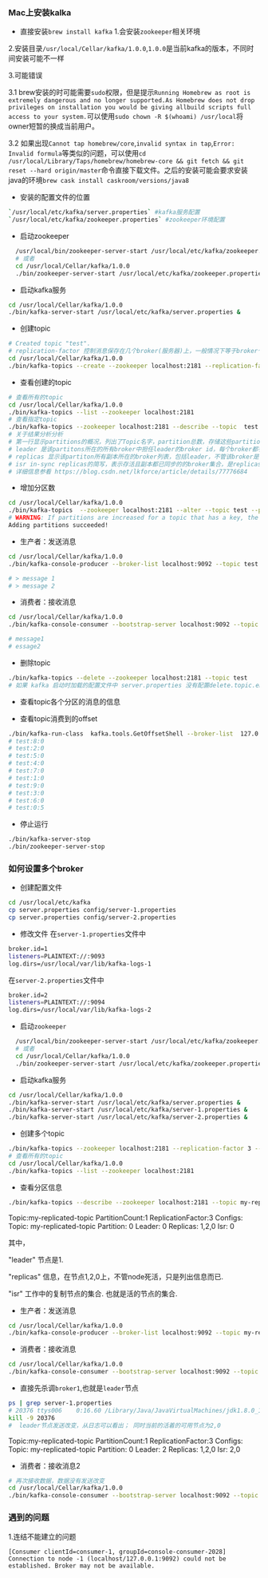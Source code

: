 ### Mac上安装kalka

* 直接安装`brew install kafka`
1.会安装`zookeeper`相关环境

2.安装目录`/usr/local/Cellar/kafka/1.0.0`,`1.0.0`是当前kafka的版本，不同时间安装可能不一样

3.可能错误

3.1 brew安装的时可能需要`sudo`权限，但是提示`Running Homebrew as root is extremely dangerous and no longer supported.As Homebrew does not drop privileges on installation you would be giving allbuild scripts full access to your system.`可以使用`sudo chown -R $(whoami) /usr/local`将owner短暂的换成当前用户。

3.2 如果出现`Cannot tap homebrew/core`,`invalid syntax in tap`,`Error: Invalid formula`等类似的问题，可以使用`cd /usr/local/Library/Taps/homebrew/homebrew-core && git fetch && git reset --hard origin/master`命令直接下载文件。之后的安装可能会要求安装java的环境`brew cask install caskroom/versions/java8`

* 安装的配置文件的位置
``` sh
`/usr/local/etc/kafka/server.properties` #kafka服务配置
`/usr/local/etc/kafka/zookeeper.properties` #zookeeper环境配置
```

* 启动zookeeper
```sh
  /usr/local/bin/zookeeper-server-start /usr/local/etc/kafka/zookeeper.properties &
  # 或者
  cd /usr/local/Cellar/kafka/1.0.0
  ./bin/zookeeper-server-start /usr/local/etc/kafka/zookeeper.properties &
```

* 启动kafka服务
``` sh
cd /usr/local/Cellar/kafka/1.0.0
./bin/kafka-server-start /usr/local/etc/kafka/server.properties &
```

* 创建topic
```sh
# Created topic "test".
# replication-factor 控制消息保存在几个broker(服务器)上，一般情况下等于broker个数；如果未指定，则采用默认数量，在server.properties中可查。
cd /usr/local/Cellar/kafka/1.0.0
./bin/kafka-topics --create --zookeeper localhost:2181 --replication-factor 1 --partitions 1 --topic test
```

* 查看创建的topic
``` sh
# 查看所有的topic
cd /usr/local/Cellar/kafka/1.0.0
./bin/kafka-topics --list --zookeeper localhost:2181
# 查看指定topic
./bin/kafka-topics --zookeeper localhost:2181 --describe --topic  test
# 关于结果分析分析
# 第一行显示partitions的概况，列出了Topic名字，partition总数，存储这些partition的broker数
# leader 是该partitons所在的所有broker中担任leader的broker id，每个broker都有可能成为leader
# replicas 显示该partiton所有副本所在的broker列表，包括leader，不管该broker是否是存活，不管是否和leader保持了同步。
# isr in-sync replicas的简写，表示存活且副本都已同步的的broker集合，是replicas的子集
# 详细信息参看 https://blog.csdn.net/lkforce/article/details/77776684
```

* 增加分区数
```sh
cd /usr/local/Cellar/kafka/1.0.0
./bin/kafka-topics  --zookeeper localhost:2181 --alter --topic test --partitions 10
# WARNING: If partitions are increased for a topic that has a key, the partition logic or ordering of the messages will be affected
Adding partitions succeeded!
```

* 生产者：发送消息
``` sh
cd /usr/local/Cellar/kafka/1.0.0
./bin/kafka-console-producer --broker-list localhost:9092 --topic test

# > message 1
# > message 2
```
* 消费者：接收消息
```sh
cd /usr/local/Cellar/kafka/1.0.0
./bin/kafka-console-consumer --bootstrap-server localhost:9092 --topic test --from-beginning

# message1
# essage2
```

* 删除topic
``` sh
./bin/kafka-topics --delete --zookeeper localhost:2181 --topic test
# 如果 kafka 启动时加载的配置文件中 server.properties 没有配置delete.topic.enable=true，那么此时的删除并不是真正的删除，而是把 topic 标记为：marked for deletion
```

* 查看topic各个分区的消息的信息

* 查看topic消费到的offset
```sh
./bin/kafka-run-class  kafka.tools.GetOffsetShell --broker-list  127.0.0.1:9092 --topic test --time -1
# test:8:0
# test:2:0
# test:5:0
# test:4:0
# test:7:0
# test:1:0
# test:9:0
# test:3:0
# test:6:0
# test:0:5
```

* 停止运行
``` sh
./bin/kafka-server-stop
./bin/zookeeper-server-stop
```

### 如何设置多个broker

* 创建配置文件
```sh
cd /usr/local/etc/kafka
cp server.properties config/server-1.properties
cp server.properties config/server-2.properties
```
* 修改文件
在`server-1.properties`文件中
```sh
broker.id=1
listeners=PLAINTEXT://:9093
log.dirs=/usr/local/var/lib/kafka-logs-1
```
在`server-2.properties`文件中
```sh
broker.id=2
listeners=PLAINTEXT://:9094
log.dirs=/usr/local/var/lib/kafka-logs-2
```

* 启动`zookeeper`
```sh
  /usr/local/bin/zookeeper-server-start /usr/local/etc/kafka/zookeeper.properties &
  # 或者
  cd /usr/local/Cellar/kafka/1.0.0
  ./bin/zookeeper-server-start /usr/local/etc/kafka/zookeeper.properties &
```

* 启动kafka服务
``` sh
cd /usr/local/Cellar/kafka/1.0.0
./bin/kafka-server-start /usr/local/etc/kafka/server.properties &
./bin/kafka-server-start /usr/local/etc/kafka/server-1.properties &
./bin/kafka-server-start /usr/local/etc/kafka/server-2.properties &
```
* 创建多个topic
```sh
./bin/kafka-topics --zookeeper localhost:2181 --replication-factor 3 --describe --topic  my-replicated-topic
# 查看所有的topic
cd /usr/local/Cellar/kafka/1.0.0
./bin/kafka-topics --list --zookeeper localhost:2181
```

* 查看分区信息
```sh
./bin/kafka-topics --describe --zookeeper localhost:2181 --topic my-replicated-topic
```

Topic:my-replicated-topic	PartitionCount:1	ReplicationFactor:3	Configs:
Topic: my-replicated-topic	Partition: 0	 Leader: 0	Replicas: 1,2,0	Isr: 0

其中，

"leader" 节点是1.

"replicas" 信息，在节点1,2,0上，不管node死活，只是列出信息而已.

"isr" 工作中的复制节点的集合. 也就是活的节点的集合.

* 生产者：发送消息
``` sh
cd /usr/local/Cellar/kafka/1.0.0
./bin/kafka-console-producer --broker-list localhost:9092 --topic my-replicated-topic
```

* 消费者：接收消息
```sh
cd /usr/local/Cellar/kafka/1.0.0
./bin/kafka-console-consumer --bootstrap-server localhost:9092 --topic my-replicated-topic --from-beginning
```

* 直接先杀调`broker1`,也就是`leader`节点
```sh
ps | grep server-1.properties
# 20376 ttys006    0:16.60 /Library/Java/JavaVirtualMachines/jdk1.8.0_162.jdk/Contents/Home/bin/java
kill -9 20376
#  leader节点发送改变，从日志可以看出； 同时当前的活着的可用节点为2,0
```

Topic:my-replicated-topic	PartitionCount:1	ReplicationFactor:3	Configs:
Topic: my-replicated-topic	Partition: 0	Leader: 2	Replicas: 1,2,0	Isr: 2,0

* 消费者：接收消息2
```sh
# 再次接收数据，数据没有发送改变
cd /usr/local/Cellar/kafka/1.0.0
./bin/kafka-console-consumer --bootstrap-server localhost:9092 --topic my-replicated-topic --from-beginning
```

### 遇到的问题
1.连结不能建立的问题
```
[Consumer clientId=consumer-1, groupId=console-consumer-2028] Connection to node -1 (localhost/127.0.0.1:9092) could not be established. Broker may not be available.
```
